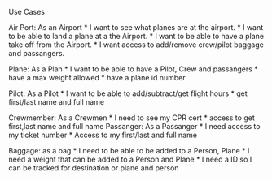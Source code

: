 Use Cases

Air Port:
	As an Airport
	 * I want to see what planes are at the airport.
	 * I want to be able to land a plane at a the Airport.
	 * I want to be able to have a plane take off from the Airport.
	 * I want access to add/remove crew/pilot baggage and passangers.

Plane:
	As a Plan
		* I want to be able to have a Pilot, Crew and passangers
		* have a max weight allowed
		* have a plane id number

Pilot:
	As a Pilot
		* I want to be able to add/subtract/get flight hours
		* get first/last name and full name

Crewmember:
	As a Crewmen
		* I need to see my CPR cert
		* access to get first,last name and full name
Passanger:
	As a Passanger
		* I need access to my ticket number
		* Access to my first/last and full name

Baggage:
	as a bag
		* I need to be able to be added to a Person, Plane
		* I need a weight that can be added to a Person and Plane
		* I need a ID so I can be tracked for destination or plane and person